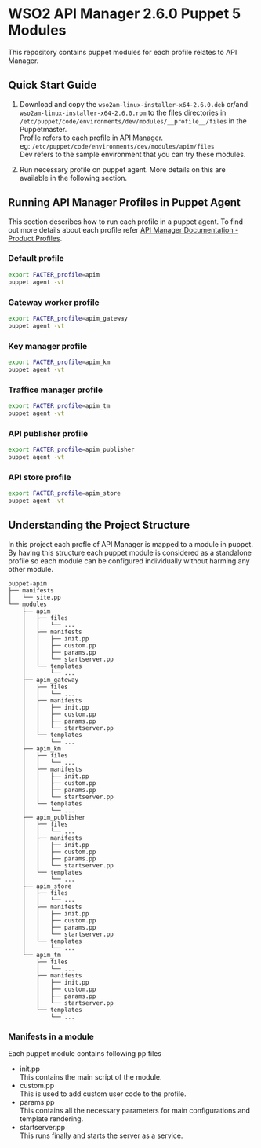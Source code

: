 # WSO2 API Manager 2.6.0 Puppet 5 Modules

This repository contains puppet modules for each profile relates to API Manager.

## Quick Start Guide
1. Download and copy the `wso2am-linux-installer-x64-2.6.0.deb` or/and `wso2am-linux-installer-x64-2.6.0.rpm` to the files directories in `/etc/puppet/code/environments/dev/modules/__profile__/files` in the Puppetmaster. <br>
Profile refers to each profile in API Manager. <br>
eg: `/etc/puppet/code/environments/dev/modules/apim/files` <br>
Dev refers to the sample environment that you can try these modules.

2. Run necessary profile on puppet agent. More details on this are available in the following section.

## Running API Manager Profiles in Puppet Agent
This section describes how to run each profile in a puppet agent. To find out more details about each profile refer [API Manager Documentation - Product Profiles](https://docs.wso2.com/display/AM250/Product+Profiles).

### Default profile
```bash
export FACTER_profile=apim
puppet agent -vt
```

### Gateway worker profile
```bash
export FACTER_profile=apim_gateway
puppet agent -vt
```

### Key manager profile
```bash
export FACTER_profile=apim_km
puppet agent -vt
```

### Traffice manager profile
```bash
export FACTER_profile=apim_tm
puppet agent -vt
```

### API publisher profile
```bash
export FACTER_profile=apim_publisher
puppet agent -vt
```

### API store profile
```bash
export FACTER_profile=apim_store
puppet agent -vt
```

## Understanding the Project Structure
In this project each profle of API Manager is mapped to a module in puppet. By having this structure each puppet module is considered as a standalone profile so each module can be configured individually without harming any other module.

```
puppet-apim
├── manifests
│   └── site.pp
└── modules
    ├── apim
    │   ├── files
    │   │   └── ...
    │   ├── manifests
    │   │   ├── init.pp
    │   │   ├── custom.pp
    │   │   ├── params.pp
    │   │   └── startserver.pp
    │   └── templates
    │       └── ...
    ├── apim_gateway
    │   ├── files
    │   │   └── ...
    │   ├── manifests
    │   │   ├── init.pp
    │   │   ├── custom.pp
    │   │   ├── params.pp
    │   │   └── startserver.pp
    │   └── templates
    │       └── ...
    ├── apim_km
    │   ├── files
    │   │   └── ...
    │   ├── manifests
    │   │   ├── init.pp
    │   │   ├── custom.pp
    │   │   ├── params.pp
    │   │   └── startserver.pp
    │   └── templates
    │       └── ...
    ├── apim_publisher
    │   ├── files
    │   │   └── ...
    │   ├── manifests
    │   │   ├── init.pp
    │   │   ├── custom.pp
    │   │   ├── params.pp
    │   │   └── startserver.pp
    │   └── templates
    │       └── ...
    ├── apim_store
    │   ├── files
    │   │   └── ...
    │   ├── manifests
    │   │   ├── init.pp
    │   │   ├── custom.pp
    │   │   ├── params.pp
    │   │   └── startserver.pp
    │   └── templates
    │       └── ...
    └── apim_tm
        ├── files
        │   └── ...
        ├── manifests
        │   ├── init.pp
        │   ├── custom.pp
        │   ├── params.pp
        │   └── startserver.pp
        └── templates
            └── ...

```

### Manifests in a module
Each puppet module contains following pp files
- init.pp <br>
This contains the main script of the module.
- custom.pp <br>
This is used to add custom user code to the profile.
- params.pp <br>
This contains all the necessary parameters for main configurations and template rendering.
- startserver.pp <br>
This runs finally and starts the server as a service.
